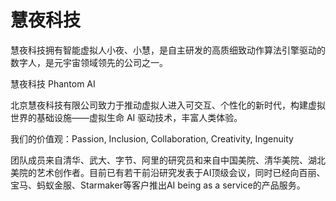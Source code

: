 # 

# 慧夜科技

慧夜科技拥有智能虚拟人小夜、小慧，是自主研发的高质细致动作算法引擎驱动的数字人，是元宇宙领域领先的公司之一。

慧夜科技 Phantom AI

北京慧夜科技有限公司致力于推动虚拟人进入可交互、个性化的新时代，构建虚拟世界的基础设施——虚拟生命 AI 驱动技术，丰富人类体验。



我们的价值观：Passion, Inclusion, Collaboration, Creativity, Ingenuity



团队成员来自清华、武大、字节、阿里的研究员和来自中国美院、清华美院、湖北美院的艺术创作者。目前已有若干前沿研究发表于AI顶级会议，同时已经向百丽、宝马、蚂蚁金服、Starmaker等客户推出AI being as a service的产品服务。

